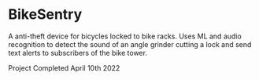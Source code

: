 # BikeSentry
 A anti-theft device for bicycles locked to bike racks. Uses ML and audio recognition to detect the sound of an angle grinder cutting a lock and send text alerts to subscribers of the bike tower. 

Project Completed April 10th 2022
